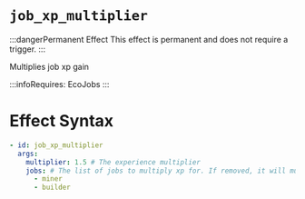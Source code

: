 # `job_xp_multiplier`
:::dangerPermanent Effect
This effect is permanent and does not require a trigger.
:::

Multiplies job xp gain

:::infoRequires:
EcoJobs
:::
# Effect Syntax
```yaml
- id: job_xp_multiplier
  args:
    multiplier: 1.5 # The experience multiplier
    jobs: # The list of jobs to multiply xp for. If removed, it will multiply all jobs.
      - miner
      - builder 
```
